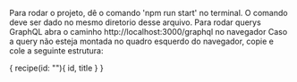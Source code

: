 Para rodar o projeto, dê o comando 'npm run start' no terminal. 
O comando deve ser dado no mesmo diretorio desse arquivo.
Para rodar querys GraphQL abra o caminho http://localhost:3000/graphql no navegador
Caso a query não esteja montada no quadro esquerdo do navegador, copie e cole a seguinte estrutura:

{
  recipe(id: ""){
    id,
    title
  }
}